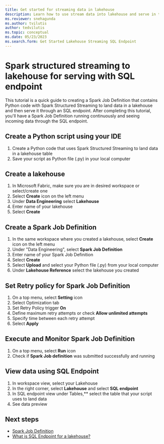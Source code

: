 ```yaml
---
title: Get started for streaming data in lakehouse
description: Learn how to use stream data into lakehouse and serve in through SQL endpoint.
ms.reviewer: snehagunda
ms.author: tvilutis
author: tedvilutis
ms.topic: conceptual
ms.date: 05/23/2023
ms.search.form: Get Started Lakehouse Streaming SQL Endpoint
---
```


# Spark structured streaming to lakehouse for serving with SQL endpoint

This tutorial is a quick guide to creating a Spark Job Definition that contains Python code with Spark Structured Streaming to land data in a lakehouse and then serve it through an SQL endpoint. After completing this tutorial, you'll have a Spark Job Definition running continuously and seeing incoming data through the SQL endpoint.

## Create a Python script using your IDE

1. Create a Python code that uses Spark Structured Streaming to land data in a lakehouse table
1. Save your script as Python file (.py) in your local computer

## Create a lakehouse

1. In Microsoft Fabric, make sure you are in desired workspace or select/create one
1. Select **Create** icon on the left menu
1. Under **Data Engineering** select **Lakehouse**
1. Enter name of your lakehouse
1. Select **Create**

## Create a Spark Job Definition

1. In the same workspace where you created a lakehouse, select **Create** icon on the left menu
1. Under "Data Engineering", select **Spark Job Definition**
1. Enter name of your Spark Job Definition
1. Select **Create**
1. Select **Upload** and select your Python file (.py) from your local computer
1. Under **Lakehouse Reference** select the lakehouse you created

## Set Retry policy for Spark Job Definition

1. On a top menu, select **Setting** icon
1. Select Optimization tab
1. Set Retry Policy trigger **On**
1. Define maximum retry attempts or check **Allow unlimited attempts**
1. Specify time between each retry attempt
1. Select **Apply**

## Execute and Monitor Spark Job Definition

1. On a top menu, select **Run** icon
1. Check if **Spark Job definition** was submitted successfully and running

## View data using SQL Endpoint

1. In workspace view, select your Lakehouse
1. In the right corner, select **Lakehouse** and select **SQL endpoint**
1. In SQL endpoint view under Tables,** select the table that your script uses to land data
1. See data preview

## Next steps
- [Spark Job Definition](spark-job-definition.md)
- [What is SQL Endpoint for a lakehouse?](lakehouse-sql-endpoint.md)
